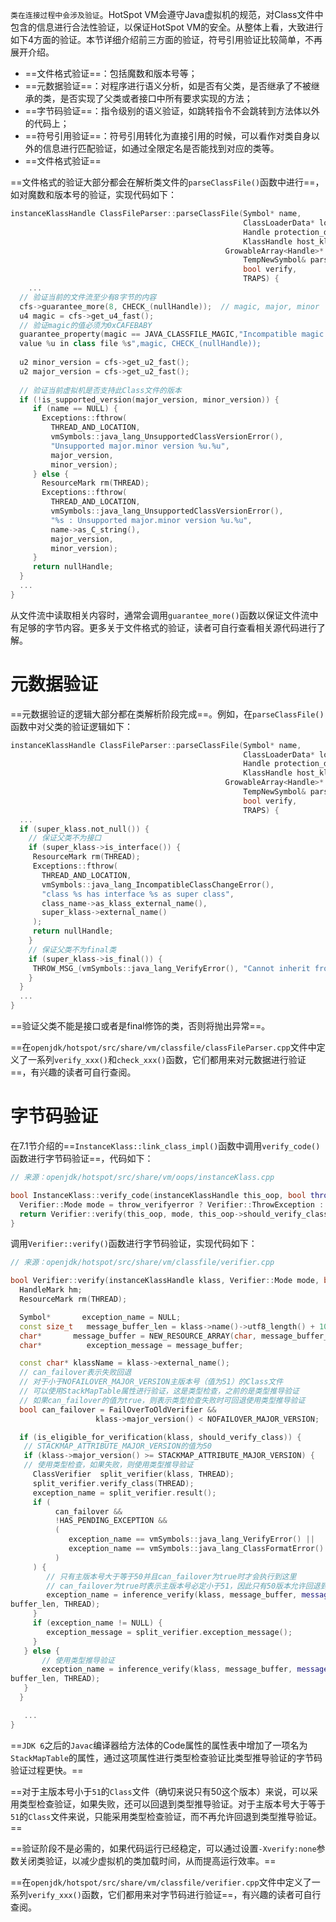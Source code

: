 `类在连接过程中会涉及验证`。HotSpot VM会遵守Java虚拟机的规范，对Class文件中包含的信息进行合法性验证，以保证HotSpot VM的安全。从整体上看，大致进行如下4方面的验证。本节详细介绍前三方面的验证，符号引用验证比较简单，不再展开介绍。

- ==文件格式验证==：包括魔数和版本号等；
- ==元数据验证==：对程序进行语义分析，如是否有父类，是否继承了不被继承的类，是否实现了父类或者接口中所有要求实现的方法；
- ==字节码验证==：指令级别的语义验证，如跳转指令不会跳转到方法体以外的代码上；
- ==符号引用验证==：符号引用转化为直接引用的时候，可以看作对类自身以外的信息进行匹配验证，如通过全限定名是否能找到对应的类等。
- ==文件格式验证==

==文件格式的验证大部分都会在解析类文件的`parseClassFile()`函数中进行==，如对魔数和版本号的验证，实现代码如下：

```cpp
instanceKlassHandle ClassFileParser::parseClassFile(Symbol* name,
                                                    ClassLoaderData* loader_data,
                                                    Handle protection_domain,
                                                    KlassHandle host_klass,
                                                GrowableArray<Handle>* cp_patches,
                                                    TempNewSymbol& parsed_name,
                                                    bool verify,
                                                    TRAPS) {
    ...
  // 验证当前的文件流至少有8字节的内容
  cfs->guarantee_more(8, CHECK_(nullHandle));  // magic, major, minor
  u4 magic = cfs->get_u4_fast();
  // 验证magic的值必须为0xCAFEBABY
  guarantee_property(magic == JAVA_CLASSFILE_MAGIC,"Incompatible magic
  value %u in class file %s",magic, CHECK_(nullHandle));
  
  u2 minor_version = cfs->get_u2_fast();
  u2 major_version = cfs->get_u2_fast();
  
  // 验证当前虚拟机是否支持此Class文件的版本
  if (!is_supported_version(major_version, minor_version)) {
     if (name == NULL) {
       Exceptions::fthrow(
         THREAD_AND_LOCATION,
         vmSymbols::java_lang_UnsupportedClassVersionError(),
         "Unsupported major.minor version %u.%u",
         major_version,
         minor_version);
     } else {
       ResourceMark rm(THREAD);
       Exceptions::fthrow(
         THREAD_AND_LOCATION,
         vmSymbols::java_lang_UnsupportedClassVersionError(),
         "%s : Unsupported major.minor version %u.%u",
         name->as_C_string(),
         major_version,
         minor_version);
     }
     return nullHandle;
  }
  ...
}
```

从文件流中读取相关内容时，通常会调用`guarantee_more()`函数以保证文件流中有足够的字节内容。更多关于文件格式的验证，读者可自行查看相关源代码进行了解。

# 元数据验证

==元数据验证的逻辑大部分都在类解析阶段完成==。例如，在`parseClassFile()`函数中对父类的验证逻辑如下：

```cpp
instanceKlassHandle ClassFileParser::parseClassFile(Symbol* name,
                                                    ClassLoaderData* loader_data,
                                                    Handle protection_domain,
                                                    KlassHandle host_klass,
                                                GrowableArray<Handle>* cp_patches,
                                                    TempNewSymbol& parsed_name,
                                                    bool verify,
                                                    TRAPS) {
  ...
  if (super_klass.not_null()) {
    // 保证父类不为接口
    if (super_klass->is_interface()) {
     ResourceMark rm(THREAD);
     Exceptions::fthrow(
       THREAD_AND_LOCATION,
       vmSymbols::java_lang_IncompatibleClassChangeError(),
       "class %s has interface %s as super class",
       class_name->as_klass_external_name(),
       super_klass->external_name()
     );
     return nullHandle;
    }
    // 保证父类不为final类
    if (super_klass->is_final()) {
     THROW_MSG_(vmSymbols::java_lang_VerifyError(), "Cannot inherit from final class", nullHandle);
    }
  }
  ...
}
```

==验证父类不能是接口或者是final修饰的类，否则将抛出异常==。

==在`openjdk/hotspot/src/share/vm/classfile/classFileParser.cpp`文件中定义了一系列`verify_xxx()`和`check_xxx()`函数，它们都用来对元数据进行验证==，有兴趣的读者可自行查阅。

# 字节码验证

在7.1节介绍的==`InstanceKlass::link_class_impl()`函数中调用`verify_code()`函数进行字节码验证==，代码如下：

```cpp
// 来源：openjdk/hotspot/src/share/vm/oops/instanceKlass.cpp

bool InstanceKlass::verify_code(instanceKlassHandle this_oop, bool throw_ verifyerror, TRAPS) {
  Verifier::Mode mode = throw_verifyerror ? Verifier::ThrowException : Verifier::NoException;
  return Verifier::verify(this_oop, mode, this_oop->should_verify_class(), CHECK_false);
}
```

调用`Verifier::verify()`函数进行字节码验证，实现代码如下：

```cpp
// 来源：openjdk/hotspot/src/share/vm/classfile/verifier.cpp

bool Verifier::verify(instanceKlassHandle klass, Verifier::Mode mode, bool should_verify_class, TRAPS) {
  HandleMark hm;
  ResourceMark rm(THREAD);

  Symbol*       exception_name = NULL;
  const size_t   message_buffer_len = klass->name()->utf8_length() + 1024;
  char*       message_buffer = NEW_RESOURCE_ARRAY(char, message_buffer_len);
  char*          exception_message = message_buffer;

  const char* klassName = klass->external_name();
  // can_failover表示失败回退
  // 对于小于NOFAILOVER_MAJOR_VERSION主版本号（值为51）的Class文件
  // 可以使用StackMapTable属性进行验证，这是类型检查，之前的是类型推导验证
  // 如果can_failover的值为true，则表示类型检查失败时可回退使用类型推导验证
  bool can_failover = FailOverToOldVerifier &&
                   klass->major_version() < NOFAILOVER_MAJOR_VERSION;

  if (is_eligible_for_verification(klass, should_verify_class)) {
   // STACKMAP_ATTRIBUTE_MAJOR_VERSION的值为50
   if (klass->major_version() >= STACKMAP_ATTRIBUTE_MAJOR_VERSION) {
   // 使用类型检查，如果失败，则使用类型推导验证
     ClassVerifier  split_verifier(klass, THREAD);
     split_verifier.verify_class(THREAD);
     exception_name = split_verifier.result();
     if (
          can_failover &&
          !HAS_PENDING_EXCEPTION &&
          (
             exception_name == vmSymbols::java_lang_VerifyError() ||
             exception_name == vmSymbols::java_lang_ClassFormatError()
          )
     ) {
        // 只有主版本号大于等于50并且can_failover为true时才会执行到这里
        // can_failover为true时表示主版本号必定小于51，因此只有50版本允许回退到类型推导验证
        exception_name = inference_verify(klass, message_buffer, message_
buffer_len, THREAD);
     }
     if (exception_name != NULL) {
        exception_message = split_verifier.exception_message();
     }
   } else {
       // 使用类型推导验证
       exception_name = inference_verify(klass, message_buffer, message_
buffer_len, THREAD);
   }
  }

   ...
}
```

==`JDK 6`之后的`Javac`编译器给方法体的Code属性的属性表中增加了一项名为`StackMapTable`的属性，通过这项属性进行类型检查验证比类型推导验证的字节码验证过程更快。==

==对于主版本号小于`51`的`Class`文件（确切来说只有50这个版本）来说，可以采用类型检查验证，如果失败，还可以回退到类型推导验证。对于主版本号大于等于`51`的`Class`文件来说，只能采用类型检查验证，而不再允许回退到类型推导验证。==

==验证阶段不是必需的，如果代码运行已经稳定，可以通过设置`-Xverify:none`参数关闭类验证，以减少虚拟机的类加载时间，从而提高运行效率。==

==在`openjdk/hotspot/src/share/vm/classfile/verifier.cpp`文件中定义了一系列`verify_xxx()`函数，它们都用来对字节码进行验证==，有兴趣的读者可自行查阅。
